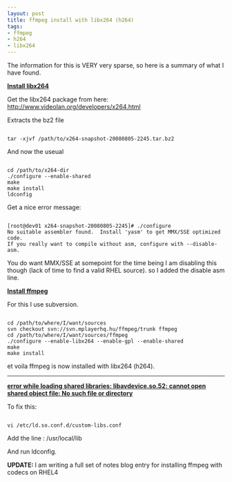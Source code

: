 ```yaml
--- 
layout: post
title: ffmpeg install with libx264 (h264)
tags: 
- ffmpeg
- h264
- libx264
---
```

The information for this is VERY very sparse, so here is a summary of what I have found.

<b><u>Install libx264</u></b>

Get the libx264 package from here: <a href="http://www.videolan.org/developers/x264.html">http://www.videolan.org/developers/x264.html</a>

Extracts the bz2 file 

<code>
tar -xjvf /path/to/x264-snapshot-20080805-2245.tar.bz2
</code>

And now the useual

<code>
cd /path/to/x264-dir
./configure --enable-shared
make
make install
ldconfig
</code>

Get a nice error message:

<code>
[root@dev01 x264-snapshot-20080805-2245]# ./configure
No suitable assembler found.  Install 'yasm' to get MMX/SSE optimized code.
If you really want to compile without asm, configure with --disable-asm.
</code>

You do want MMX/SSE at somepoint for the time being I am disabling this though (lack of time to find a valid RHEL source). so I added the disable asm line.

<b><u>Install ffmpeg</u></b>

For this I use subversion.

<code>
cd /path/to/where/I/want/sources
svn checkout svn://svn.mplayerhq.hu/ffmpeg/trunk ffmpeg
cd /path/to/where/I/want/sources/ffmpeg
./configure --enable-libx264 --enable-gpl --enable-shared
make
make install
</code>

et voila ffmpeg is now installed with libx264 (h264).

<hr />

<u><b>error while loading shared libraries: libavdevice.so.52: cannot open shared object file: No such file or directory</b></u>

To fix this:

<code>
vi /etc/ld.so.conf.d/custom-libs.conf
</code>

Add the line : /usr/local/lib

And run ldconfig.

<b>UPDATE: </b> I am writing a full set of notes blog entry for installing ffmpeg with codecs on RHEL4
